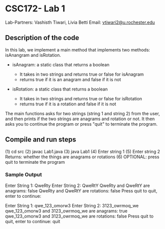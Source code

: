 # CSC172- Lab 1
Lab-Partners: Vashisth Tiwari, Livia Betti
Email: vtiwari2@u.rochester.edu

## Description of the code

In this lab, we implement a main method that implements two methods: isAnangram and isRotation.

- isAnagram: a static class that returns a boolean
    - It takes in two strings and returns true or false for isAnagram
    - returns true if it is an anagram and false if it is not 

- isRotation: a static class that returns a boolean
    - It takes in two strings and returns true or false for isRotation
    - returns true if it is a rotation and false if it is not

The main functions asks for two strings (string 1 and string 2) from the user, and then prints if the two strings are anagrams and rotation or not.
It then asks you to continue the program or press "quit" to terminate the program.


## Compile and run steps
(1) cd src
(2) javac Lab1.java
(3) java Lab1
(4) Enter string 1
(5) Enter string 2
Returns: whether the things are anagrams or rotations
(6) OPTIONAL: press quit to terminate the program


### Sample Output
Enter String 1: QweRty 
Enter String 2: QweRtY
QweRty and QweRtY are anagrams: false
QweRty and QweRtY are rotations: false
Press quit to quit, enter to continue: 

Enter String 1: qwe_123_omorw3
Enter String 2: 3123_owrmoq_we
qwe_123_omorw3 and 3123_owrmoq_we are anagrams: true
qwe_123_omorw3 and 3123_owrmoq_we are rotations: false
Press quit to quit, enter to continue: quit
